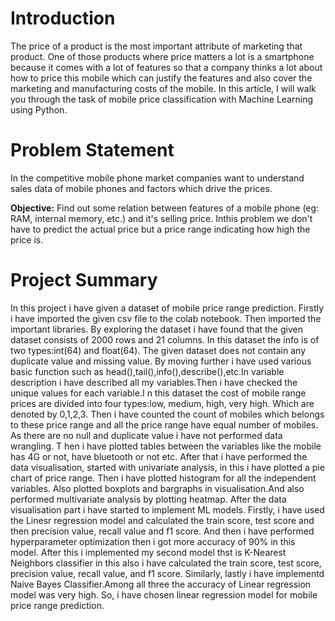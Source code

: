 # Introduction
The price of a product is the most important attribute of marketing that product. One of those products where price matters a lot is a smartphone because it comes with a lot of features so that a company thinks a lot about how to price this mobile which can justify the features and also cover the marketing and manufacturing costs of the mobile. In this article, I will walk you through the task of mobile price classification with Machine Learning using Python.

 # **Problem Statement**

 In the competitive mobile phone market companies want to understand sales data of mobile phones and factors which drive the prices.

**Objective:** Find out some relation between features of a mobile phone (eg: RAM, internal memory, etc.) and it's selling price. Inthis problem we don't have to predict the actual price but a price range indicating how high the price is.

# **Project Summary**

  In this project i have given a dataset of mobile price range prediction. Firstly i have imported the given csv file to the colab notebook. Then imported the important libraries. By exploring the dataset i have found that the given dataset consists of 2000 rows and 21 columns. In this dataset the info is of two types:int(64) and float(64). The given dataset does not contain any duplicate value and missing value. By moving further i have used various basic function such as head(),tail(),info(),describe(),etc.In variable description i have described all my variables.Then i have checked the unique values for each variable.I n this dataset the cost of mobile range prices are divided into four types:low, medium, high, very high. Which are denoted by 0,1,2,3. Then i have counted the count of mobiles which belongs to these price range and all the price range have equal number of mobiles. As there are no null and duplicate value i have not performed data wrangling. T hen i have plotted tables between the variables like the mobile has 4G or not, have bluetooth or not etc. After that i have performed the data visualisation, started with univariate analysis, in this i have plotted a pie chart of price range. Then i have plotted histogram for all the independent variables. Also plotted boxplots and bargraphs in visualisation.And also performed multivariate analysis by plotting heatmap. After the data visualisation part i have started to implement ML models. Firstly, i have used the Linesr regression model and calculated the train score, test score and then precision value, recall value and f1 score. And then i have performed hyperparameter optimization then i got more accuracy of 90% in this model. After this i implemented my second model thst is K-Nearest Neighbors classifier in this also i have calculated the train score, test score, precision value, recall value, and f1 score. Similarly, lastly i have implementd Naive Bayes Classifier.Among all three the accuracy of Linear regression model was very high. So, i have chosen linear regression model for mobile price range prediction.
